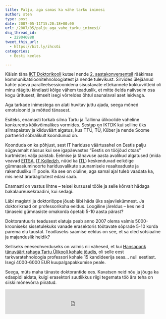 ```yaml
---
title: Palju, aga samas ka vähe tarku inimesi
author: sten
type: post
date: 2007-05-11T15:20:18+00:00
url: /2007/05/palju_aga_vahe_tarku_inimesi/
dsq_thread_id:
  - 229046888
tweet_this_url:
  - https://bit.ly/ihcsGi
categories:
  - Eesti keeles

---
```

Käisin täna [IKT Doktorikooli][1] kutsel nende [2. aastakonversentsil][2] rääkimas kommunikatsioonitehnoloogiatest ja nende tulevikust. Sirvides ülejäänud kahte päeva paralleelsessioonidena sisustavate ettekannete kokkuvõtteid oli minu räägitu kindlasti kõige vähem teaduslik, et mitte öelda naiivseim osa kogu üritusest, ilmselt isegi võrreldes õhtul saunalaval aset leidvaga.

Aga tarkade inimestega on alati huvitav juttu ajada, seega mõned emotsioonid ja mõtted tänasest.

<!--more-->

Esiteks, enamasti torkab silma Tartu ja Tallinna ülikoolide vaheline konkurents kõikvõimalikes vormides. Sestap on IKTDK kui selline üks silmapaistev ja kiiduväärt algatus, kus TTÜ, TÜ, Küber ja nende Soome partnerid sõbralikult koondunud on.

Koonduda on ka põhjust, sest IT hariduse väärtusahel on Eestis palju sügavamalt nässus kui see igapäevastes &#8220;Eestis on tööjõud otsas&#8221; kurtmistes välja paistab. Eelmise ja tänavuse aasta avalikud algatused (mida veavad [EITSA][3], [IT Kolledzh][4], nüüd ka [ITL][5]) keskenduvad eelkõige gümnaasiuminoorte haridusvalikute suunamisele reaalteaduste ja rakendusliku IT poole. Ka see on oluline, aga samal ajal tuleb vaadata ka, mis neist äraräägitutest edasi saab.

Enamasti on vastus lihtne &#8211; teisel kursusel tööle ja selle kõrvalt hädaga bakalaureusekraadini, kui sedagi.

Läbi magistri ja doktoriõppe jõuab läbi häda üks sajaviiekümnest. Ja doktorikraad on professorikoha eeldus. Loogiline järeldus &#8211; kes neid tänaseid gümnasiste omakorda õpetab 5-10 aasta pärast?

Doktorantuuris teadusest elatuja peab anno 2007 olema valmis 5000-krooniseks sissetulekuks vanade erasektoris töötavate sõprade 5-10 korda parema elu taustal. Teadlaseks saamise eeldus on see, et sa oled sotsiaalne ja majanduslik heidik?

Selliseks eneseohverduseks on valmis nii vähesed, et kui [Hansapank tänuväärt rahaga Tartu Ülikooli kohale jõudis][6], oli selle eest tarkvaratehnoloogia professori kohale 15 kandideerija seas&#8230; null eestlast. Isegi 4000-6000 EUR kuupalgapakkumise peale.

Seega, müts maha tänaste doktorantide ees. Kavatsen neid nõu ja jõuga ka edaspidi aidata, kuigi erasektori suutlikkus riigi tegemata töö ära teha on siiski mõnevõrra piiratud.

<iframe src="http://www.facebook.com/plugins/like.php?href=http%3A%2F%2Fsten.tamkivi.com%2F2007%2F05%2Fpalju_aga_vahe_tarku_inimesi%2F&layout=standard&show_faces=true&width=450&action=like&colorscheme=light&height=80" scrolling="no" frameborder="0" style="border:none; overflow:hidden; width:450px; height:80px;" allowTransparency="true"></iframe>

 [1]: http://iktdk.ioc.ee/
 [2]: http://iktdk.ioc.ee/courses.html
 [3]: http://www.eitsa.ee/
 [4]: http://www.itcollege.ee/
 [5]: http://www.itl.ee/
 [6]: http://www.tarbija24.ee/251006/esileht/olulised_teemad/tarbija24/tehnika/225028.php?r